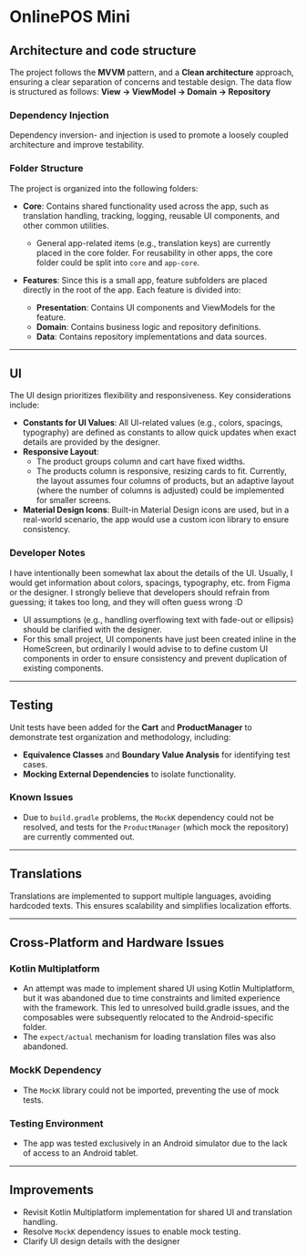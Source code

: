 # OnlinePOS Mini
## Architecture and code structure
The project follows the **MVVM** pattern, and a **Clean architecture** approach, ensuring a clear separation of concerns and testable design. The data flow is structured as follows:
**View -> ViewModel -> Domain -> Repository**

### Dependency Injection
Dependency inversion- and injection is used to promote a loosely coupled architecture and improve testability.

### Folder Structure
The project is organized into the following folders:

- **Core**: Contains shared functionality used across the app, such as translation handling, tracking, logging, reusable UI components, and other common utilities.
  - General app-related items (e.g., translation keys) are currently placed in the core folder. For reusability in other apps, the core folder could be split into `core` and `app-core`.

- **Features**: Since this is a small app, feature subfolders are placed directly in the root of the app. Each feature is divided into:
  - **Presentation**: Contains UI components and ViewModels for the feature.
  - **Domain**: Contains business logic and repository definitions.
  - **Data**: Contains repository implementations and data sources.

---

## UI
The UI design prioritizes flexibility and responsiveness. Key considerations include:

- **Constants for UI Values**: All UI-related values (e.g., colors, spacings, typography) are defined as constants to allow quick updates when exact details are provided by the designer.
- **Responsive Layout**:
  - The product groups column and cart have fixed widths.
  - The products column is responsive, resizing cards to fit. Currently, the layout assumes four columns of products, but an adaptive layout (where the number of columns is adjusted) could be implemented for smaller screens.
- **Material Design Icons**: Built-in Material Design icons are used, but in a real-world scenario, the app would use a custom icon library to ensure consistency.

### Developer Notes
I have intentionally been somewhat lax about the details of the UI. Usually, I would get information about colors, spacings, typography, etc. from Figma or the designer. I strongly believe that developers should refrain from guessing; it takes too long, and they will often guess wrong :D

- UI assumptions (e.g., handling overflowing text with fade-out or ellipsis) should be clarified with the designer.
- For this small project, UI components have just been created inline in the HomeScreen, but ordinarily I would advise to to define custom UI components in order to ensure consistency and prevent duplication of existing components.

---

## Testing

Unit tests have been added for the **Cart** and **ProductManager** to demonstrate test organization and methodology, including:
- **Equivalence Classes** and **Boundary Value Analysis** for identifying test cases.
- **Mocking External Dependencies** to isolate functionality.

### Known Issues
- Due to `build.gradle` problems, the `MockK` dependency could not be resolved, and tests for the `ProductManager` (which mock the repository) are currently commented out.

---

## Translations

Translations are implemented to support multiple languages, avoiding hardcoded texts. This ensures scalability and simplifies localization efforts.

---

## Cross-Platform and Hardware Issues

### Kotlin Multiplatform
- An attempt was made to implement shared UI using Kotlin Multiplatform, but it was abandoned due to time constraints and limited experience with the framework. This led to unresolved build.gradle issues, and the composables were subsequently relocated to the Android-specific folder.
- The `expect/actual` mechanism for loading translation files was also abandoned.

### MockK Dependency
- The `MockK` library could not be imported, preventing the use of mock tests.

### Testing Environment
- The app was tested exclusively in an Android simulator due to the lack of access to an Android tablet.

---

## Improvements
- Revisit Kotlin Multiplatform implementation for shared UI and translation handling.
- Resolve `MockK` dependency issues to enable mock testing.
- Clarify UI design details with the designer